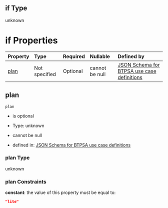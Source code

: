 ## if Type

unknown

# if Properties

| Property      | Type          | Required | Nullable       | Defined by                                                                                                                                                                                                                                  |
| :------------ | :------------ | :------- | :------------- | :------------------------------------------------------------------------------------------------------------------------------------------------------------------------------------------------------------------------------------------ |
| [plan](#plan) | Not specified | Optional | cannot be null | [JSON Schema for BTPSA use case definitions](btpsa-usecase-properties-services-items-allof-1-then-allof-25-then-allof-1-if-properties-plan.md "undefined#/properties/services/items/allOf/1/then/allOf/25/then/allOf/1/if/properties/plan") |

## plan



`plan`

*   is optional

*   Type: unknown

*   cannot be null

*   defined in: [JSON Schema for BTPSA use case definitions](btpsa-usecase-properties-services-items-allof-1-then-allof-25-then-allof-1-if-properties-plan.md "undefined#/properties/services/items/allOf/1/then/allOf/25/then/allOf/1/if/properties/plan")

### plan Type

unknown

### plan Constraints

**constant**: the value of this property must be equal to:

```json
"lite"
```
